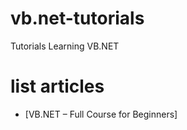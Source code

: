 # vb.net-tutorials
Tutorials Learning VB.NET

# list articles
* [VB.NET – Full Course for Beginners]
